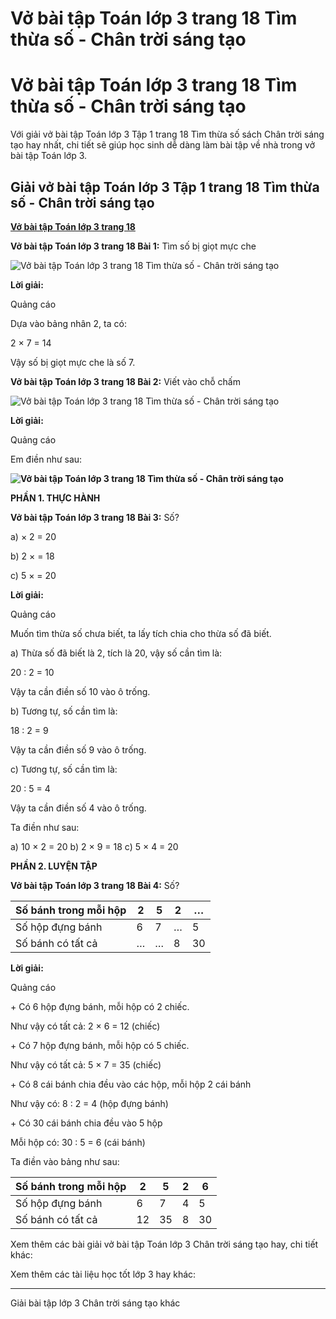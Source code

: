 # Vở bài tập Toán lớp 3 trang 18 Tìm thừa số - Chân trời sáng tạo

# Vở bài tập Toán lớp 3 trang 18 Tìm thừa số - Chân trời sáng tạo

Với giải vở bài tập Toán lớp 3 Tập 1 trang 18 Tìm thừa số sách Chân trời sáng tạo hay nhất, chi tiết sẽ giúp học sinh dễ dàng làm bài tập về nhà trong vở bài tập Toán lớp 3.

## Giải vở bài tập Toán lớp 3 Tập 1 trang 18 Tìm thừa số - Chân trời sáng tạo

[**Vở bài tập Toán lớp 3 trang 18**](https://vietjack.com/vbt-toan-3-ct/vbt-toan-lop-3-trang-18-tap-1.jsp)

**Vở bài tập Toán lớp 3 trang 18 Bài 1:** Tìm số bị giọt mực che

![Vở bài tập Toán lớp 3 trang 18 Tìm thừa số - Chân trời sáng tạo](https://vietjack.com/vbt-toan-3-ct/images/tim-so-bi-chia-tim-so-chia-142311.PNG)

**Lời giải:**

Quảng cáo

Dựa vào bảng nhân 2, ta có:

2 × 7 = 14

Vậy số bị giọt mực che là số 7.

**Vở bài tập Toán lớp 3 trang 18 Bài 2:** Viết vào chỗ chấm

![Vở bài tập Toán lớp 3 trang 18 Tìm thừa số - Chân trời sáng tạo](https://vietjack.com/vbt-toan-3-ct/images/tim-so-bi-chia-tim-so-chia-142310.PNG)

**Lời giải:**

Quảng cáo

Em điền như sau: 

**![Vở bài tập Toán lớp 3 trang 18 Tìm thừa số - Chân trời sáng tạo](https://vietjack.com/vbt-toan-3-ct/images/tim-so-bi-chia-tim-so-chia-142312.PNG)**

**PHẦN 1. THỰC HÀNH**

**Vở bài tập Toán lớp 3 trang 18 Bài 3:** Số?

a) × 2 = 20 

b) 2 × = 18 

c) 5 × = 20 

**Lời giải:**

Quảng cáo

Muốn tìm thừa số chưa biết, ta lấy tích chia cho thừa số đã biết.

a) Thừa số đã biết là 2, tích là 20, vậy số cần tìm là:

20 : 2 = 10

Vậy ta cần điền số 10 vào ô trống.

b) Tương tự, số cần tìm là:

18 : 2 = 9

Vậy ta cần điền số 9 vào ô trống.

c) Tương tự, số cần tìm là:

20 : 5 = 4

Vậy ta cần điền số 4 vào ô trống.

Ta điền như sau:

a) 10 × 2 = 20 b) 2 × 9 = 18 c) 5 × 4 = 20

**PHẦN 2. LUYỆN TẬP**

**Vở bài tập Toán lớp 3 trang 18 Bài 4:** Số?

Số bánh trong mỗi hộp | 2 | 5 | 2 | …  
---|---|---|---|---  
Số hộp đựng bánh | 6 | 7 | … | 5  
Số bánh có tất cả | … | … | 8 | 30  
  
**Lời giải:**

Quảng cáo

\+ Có 6 hộp đựng bánh, mỗi hộp có 2 chiếc. 

Như vậy có tất cả: 2 × 6 = 12 (chiếc)

\+ Có 7 hộp đựng bánh, mỗi hộp có 5 chiếc. 

Như vậy có tất cả: 5 × 7 = 35 (chiếc)

\+ Có 8 cái bánh chia đều vào các hộp, mỗi hộp 2 cái bánh

Như vậy có: 8 : 2 = 4 (hộp đựng bánh)

\+ Có 30 cái bánh chia đều vào 5 hộp

Mỗi hộp có: 30 : 5 = 6 (cái bánh)

Ta điền vào bảng như sau:

  


Số bánh trong mỗi hộp | 2 | 5 | 2 | 6  
---|---|---|---|---  
Số hộp đựng bánh | 6 | 7 | 4 | 5  
Số bánh có tất cả | 12 | 35 | 8 | 30  
  
Xem thêm các bài giải vở bài tập Toán lớp 3 Chân trời sáng tạo hay, chi tiết khác:

Xem thêm các tài liệu học tốt lớp 3 hay khác:

* * *

Giải bài tập lớp 3 Chân trời sáng tạo khác
